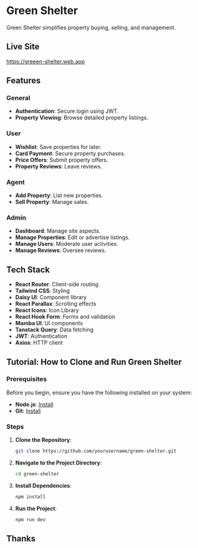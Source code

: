 # Green Shelter

Green Shelter simplifies property buying, selling, and management.

## Live Site
https://greeen-shelter.web.app

## Features

### General
- **Authentication**: Secure login using JWT.
- **Property Viewing**: Browse detailed property listings.

### User
- **Wishlist**: Save properties for later.
- **Card Payment**: Secure property purchases.
- **Price Offers**: Submit property offers.
- **Property Reviews**: Leave reviews.

### Agent
- **Add Property**: List new properties.
- **Sell Property**: Manage sales.

### Admin
- **Dashboard**: Manage site aspects.
- **Manage Properties**: Edit or advertise listings.
- **Manage Users**: Moderate user activities.
- **Manage Reviews**: Oversee reviews.

## Tech Stack
- **React Router**: Client-side routing
- **Tailwind CSS**: Styling
- **Daisy UI**: Component library
- **React Parallax**: Scrolling effects
- **React Icons**: Icon Library
- **React Hook Form**: Forms and validation
- **Mamba UI**: UI components
- **Tanstack Query**: Data fetching
- **JWT**: Authentication
- **Axios**: HTTP client

## Tutorial: How to Clone and Run Green Shelter

### Prerequisites
Before you begin, ensure you have the following installed on your system:
- **Node.js**: [Install](https://nodejs.org/)
- **Git**: [Install](https://git-scm.com/)

### Steps

1. **Clone the Repository**:
   ```bash
   git clone https://github.com/yourusername/green-shelter.git
2. **Navigate to the Project Directory**:
      ```bash
   cd green-shelter
4. **Install Dependencies**:
    ```bash
   npm install
5. **Run the Project**:
    ```bash
    npm run dev
## Thanks


